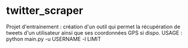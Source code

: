 # twitter_scraper
Projet d'entrainement : création d'un outil qui permet la récupération de tweets d'un utilisateur ainsi que ses coordonnées GPS si dispo.
USAGE : python main.py -u USERNAME -l LIMIT
